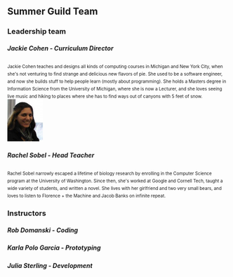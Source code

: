 ## Summer Guild Team

### Leadership team

##### Jackie Cohen - *Curriculum Director*
<div class="bio"> <font size="1">Jackie Cohen teaches and designs all kinds of computing courses in Michigan and New York City, when she's not venturing to find strange and delicious new flavors of pie. She used to be a software engineer, and now she builds stuff to help people learn (mostly about programming). She holds a Masters degree in Information Science from the University of Michigan, where she is now a Lecturer, and she loves seeing live music and hiking to places where she has to find ways out of canyons with 5 feet of snow.</font> <img width='16%' height='16%' src="/imgs/mepic_crop2_headshot.png"> </div>

##### Rachel Sobel - *Head Teacher*
<font size="1">Rachel Sobel narrowly escaped a lifetime of biology research by enrolling in the Computer Science program at the University of Washington. Since then, she's worked at Google and Cornell Tech, taught a wide variety of students, and written a novel. She lives with her girlfriend and two very small bears, and loves to listen to Florence + the Machine and Jacob Banks on infinite repeat.</font>

### Instructors

##### Rob Domanski - Coding

##### Karla Polo Garcia - Prototyping

##### Julia Sterling - Development
